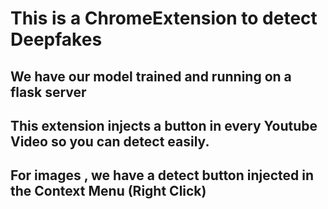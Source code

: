 # This is a ChromeExtension to detect Deepfakes

## We have our model trained and running on a flask server
## This extension injects a button in every Youtube Video so you can detect easily.
## For images , we have a detect button injected in the Context Menu (Right Click)
